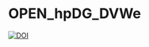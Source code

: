 # OPEN_hpDG_DVWe

[![DOI](https://zenodo.org/badge/1048840794.svg)](https://doi.org/10.5281/zenodo.17034059)
